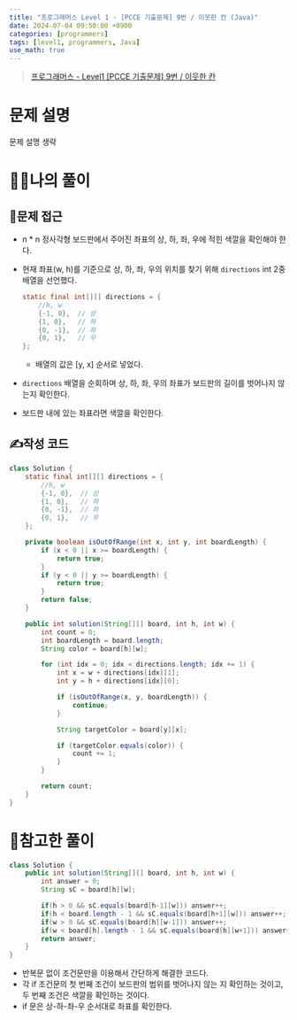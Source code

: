```yaml
---
title: "프로그래머스 Level 1 - [PCCE 기출문제] 9번 / 이웃한 칸 (Java)"
date: 2024-07-04 09:50:00 +0900
categories: [programmers]
tags: [level1, programmers, Java]
use_math: true
---
```


> [프로그래머스 - Level1 [PCCE 기출문제] 9번 / 이웃한 칸](https://school.programmers.co.kr/learn/courses/30/lessons/250125?language=java#)
>

# 문제 설명

문제 설명 생략

# 🙋‍♂️나의 풀이

## 🤔문제 접근

- n * n 정사각형 보드판에서 주어진 좌표의 상, 하, 좌, 우에 적힌 색깔을 확인해야 한다.
- 현재 좌표(w, h)를 기준으로 상, 하, 좌, 우의 위치를 찾기 위해 `directions` int 2중 배열을 선언했다.

    ```java
    static final int[][] directions = {
        //h, w
        {-1, 0},  // 상
        {1, 0},   // 하
        {0, -1},  // 좌
        {0, 1},   // 우
    };
    ```

    - 배열의 값은 [y, x] 순서로 넣었다.
- `directions` 배열을 순회하며 상, 하, 좌, 우의 좌표가 보드판의 길이를 벗어나지 않는지 확인한다.
- 보드판 내에 있는 좌표라면 색깔을 확인한다.

## ✍️작성 코드

```java
class Solution {
    static final int[][] directions = {
        //h, w
        {-1, 0},  // 상
        {1, 0},   // 하
        {0, -1},  // 좌
        {0, 1},   // 우
    };

    private boolean isOutOfRange(int x, int y, int boardLength) {
        if (x < 0 || x >= boardLength) {
            return true;
        }
        if (y < 0 || y >= boardLength) {
            return true;
        }
        return false;
    }

    public int solution(String[][] board, int h, int w) {
        int count = 0;
        int boardLength = board.length;
        String color = board[h][w];

        for (int idx = 0; idx < directions.length; idx += 1) {
            int x = w + directions[idx][1];
            int y = h + directions[idx][0];

            if (isOutOfRange(x, y, boardLength)) {
                continue;
            }

            String targetColor = board[y][x];

            if (targetColor.equals(color)) {
                count += 1;
            }
        }

        return count;
    }
}
```

# 👀참고한 풀이

```java
class Solution {
    public int solution(String[][] board, int h, int w) {
        int answer = 0;
        String sC = board[h][w];

        if(h > 0 && sC.equals(board[h-1][w])) answer++;
        if(h < board.length - 1 && sC.equals(board[h+1][w])) answer++;
        if(w > 0 && sC.equals(board[h][w-1])) answer++;
        if(w < board[h].length - 1 && sC.equals(board[h][w+1])) answer++;
        return answer;
    }
}
```

- 반복문 없이 조건문만을 이용해서 간단하게 해결한 코드다.
- 각 if 조건문의 첫 번째 조건이 보드판의 범위를 벗어나지 않는 지 확인하는 것이고, 두 번째 조건은 색깔을 확인하는 것이다.
- if 문은 상-하-좌-우 순서대로 좌표를 확인한다.